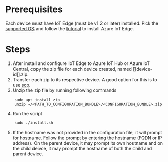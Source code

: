 # Prerequisites
Each device must have IoT Edge (must be v1.2 or later) installed. Pick the [supported OS](https://docs.microsoft.com/en-us/azure/iot-edge/support?view=iotedge-2020-11) and follow the [tutorial](https://docs.microsoft.com/en-us/azure/iot-edge/support?view=iotedge-2020-11) to install Azure IoT Edge.

# Steps

1. After install and configure IoT Edge to Azure IoT Hub or Azure IoT Central, copy the zip file for each device created, named [[device-id]].zip. 
2. Transfer each zip to its respective device. A good option for this is to use [scp](https://man7.org/linux/man-pages/man1/scp.1.html).
3. Unzip the zip file by running following commands

```Unzip
    sudo apt install zip
    unzip ~/<PATH_TO_CONFIGURATION_BUNDLE>/<CONFIGURATION_BUNDLE>.zip
```
4. Run the script
```Run
    sudo ./install.sh
```
5. If the hostname was not provided in the configuration file, it will prompt for hostname. Follow the prompt by entering the hostname (FQDN or IP address). On the parent device, it may prompt its own hostname and on the child deivce, it may prompt the hostname of both the child and parent device.

